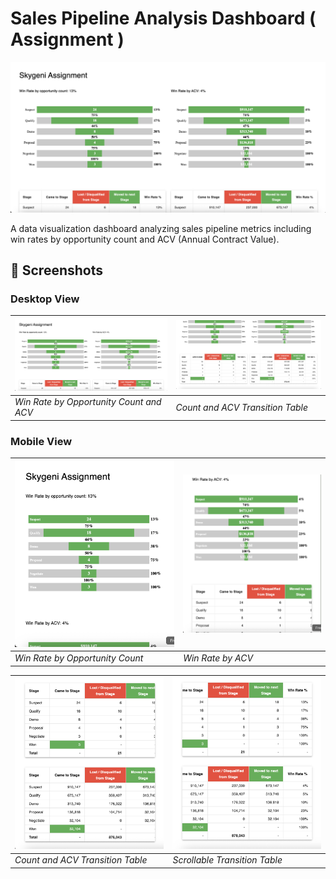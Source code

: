 # Sales Pipeline Analysis Dashboard ( Assignment )

![Project Banner](./screenshots/Desktop_Resolution_1.png)

A data visualization dashboard analyzing sales pipeline metrics including win rates by opportunity count and ACV (Annual Contract Value).

## 📸 Screenshots

### Desktop View
| ![Desktop View 1 - Opportunity Count Analysis](./screenshots/Desktop_Resolution_1.png) | ![Desktop View 2 - ACV Analysis](./screenshots/Desktop_Resolution_2.png) |
|-------------------------------------------------------------------------------------|-------------------------------------------------------------------------|
| *Win Rate by Opportunity Count and ACV*                                                     | *Count and ACV Transition Table*                                   |

### Mobile View
| ![Mobile View 1 - Count Metrics](./screenshots/Mobile_Resolution_1.png) | ![Mobile View 2 - ACV Metrics](./screenshots/Mobile_Resolution_2.png) |
|--------------------------------------------------------------------------|------------------------------------------------------------------------|
| *Win Rate by Opportunity Count*                                                   | *Win Rate by ACV*                                                        |

| ![Mobile View 3 - Transitions Table](./screenshots/Mobile_Resolution_3.png) | ![Mobile View 4 - Scrollable Transitions Table](./screenshots/Mobile_Resolution_4.png) |
|----------------------------------------------------------------------------------|---------------------------------------------------------------------------|
| *Count and ACV Transition Table*                                                | *Scrollable Transition Table*                                                |
